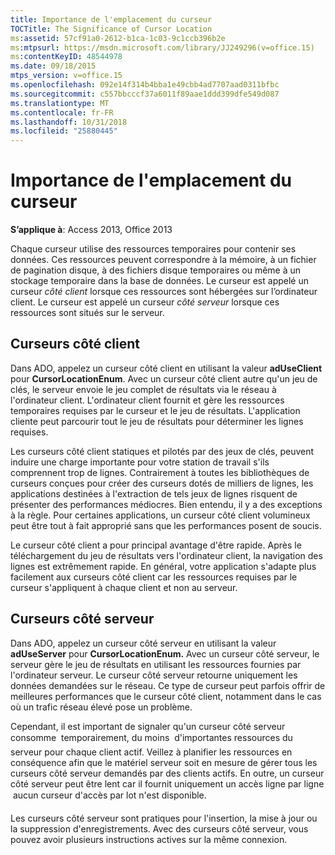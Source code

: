 ```yaml
---
title: Importance de l'emplacement du curseur
TOCTitle: The Significance of Cursor Location
ms:assetid: 57cf91a0-2612-b1ca-1c03-9c1ccb396b2e
ms:mtpsurl: https://msdn.microsoft.com/library/JJ249296(v=office.15)
ms:contentKeyID: 48544978
ms.date: 09/18/2015
mtps_version: v=office.15
ms.openlocfilehash: 092e14f314b4bba1e49cbb4ad7707aad0311bfbc
ms.sourcegitcommit: c557bbcccf37a6011f89aae1ddd399dfe549d087
ms.translationtype: MT
ms.contentlocale: fr-FR
ms.lasthandoff: 10/31/2018
ms.locfileid: "25880445"
---
```

# <a name="the-significance-of-cursor-location"></a>Importance de l'emplacement du curseur


**S’applique à**: Access 2013, Office 2013

Chaque curseur utilise des ressources temporaires pour contenir ses données. Ces ressources peuvent correspondre à la mémoire, à un fichier de pagination disque, à des fichiers disque temporaires ou même à un stockage temporaire dans la base de données. Le curseur est appelé un curseur *côté client* lorsque ces ressources sont hébergées sur l’ordinateur client. Le curseur est appelé un curseur *côté serveur* lorsque ces ressources sont situés sur le serveur.

## <a name="client-side-cursors"></a>Curseurs côté client

Dans ADO, appelez un curseur côté client en utilisant la valeur **adUseClient** pour **CursorLocationEnum**. Avec un curseur côté client autre qu'un jeu de clés, le serveur envoie le jeu complet de résultats via le réseau à l'ordinateur client. L'ordinateur client fournit et gère les ressources temporaires requises par le curseur et le jeu de résultats. L'application cliente peut parcourir tout le jeu de résultats pour déterminer les lignes requises.

Les curseurs côté client statiques et pilotés par des jeux de clés, peuvent induire une charge importante pour votre station de travail s'ils comprennent trop de lignes. Contrairement à toutes les bibliothèques de curseurs conçues pour créer des curseurs dotés de milliers de lignes, les applications destinées à l'extraction de tels jeux de lignes risquent de présenter des performances médiocres. Bien entendu, il y a des exceptions à la règle. Pour certaines applications, un curseur côté client volumineux peut être tout à fait approprié sans que les performances posent de soucis.

Le curseur côté client a pour principal avantage d'être rapide. Après le téléchargement du jeu de résultats vers l'ordinateur client, la navigation des lignes est extrêmement rapide. En général, votre application s'adapte plus facilement aux curseurs côté client car les ressources requises par le curseur s'appliquent à chaque client et non au serveur.

## <a name="server-side-cursors"></a>Curseurs côté serveur

Dans ADO, appelez un curseur côté serveur en utilisant la valeur **adUseServer** pour **CursorLocationEnum.** Avec un curseur côté serveur, le serveur gère le jeu de résultats en utilisant les ressources fournies par l'ordinateur serveur. Le curseur côté serveur retourne uniquement les données demandées sur le réseau. Ce type de curseur peut parfois offrir de meilleures performances que le curseur côté client, notamment dans le cas où un trafic réseau élevé pose un problème.

Cependant, il est important de signaler qu'un curseur côté serveur consomme  temporairement, du moins  d'importantes ressources du serveur pour chaque client actif. Veillez à planifier les ressources en conséquence afin que le matériel serveur soit en mesure de gérer tous les curseurs côté serveur demandés par des clients actifs. En outre, un curseur côté serveur peut être lent car il fournit uniquement un accès ligne par ligne  aucun curseur d'accès par lot n'est disponible.

Les curseurs côté serveur sont pratiques pour l'insertion, la mise à jour ou la suppression d'enregistrements. Avec des curseurs côté serveur, vous pouvez avoir plusieurs instructions actives sur la même connexion.

